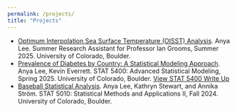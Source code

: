```yaml
---
permalink: /projects/
title: "Projects"
---
```


- [Optimum Interpolation Sea Surface Temperature (OISST) Analysis](https://github.com/mathstud/summerRA2025). Anya Lee. Summer Research Assistant for Professor Ian Grooms, Summer 2025. University of Colorado, Boulder.
- [Prevalence of Diabetes by Country: A Statistical Modeling Approach](https://github.com/mathstud/stat5400). Anya Lee, Kevin Everrett. STAT 5400: Advanced Statistical Modeling, Spring 2025. University of Colorado, Boulder.
  [View STAT 5400 Write Up](https://drive.google.com/file/d/1NAn_qmgBjVblXAcU4VAfLFwN77nvjS3k/view)
- [Baseball Statistical Analysis](https://github.com/mathstud/stat5010). Anya Lee, Kathryn Stewart, and Annika Ström. STAT 5010: Statistical Methods and Applications II, Fall 2024. University of Colorado, Boulder.
